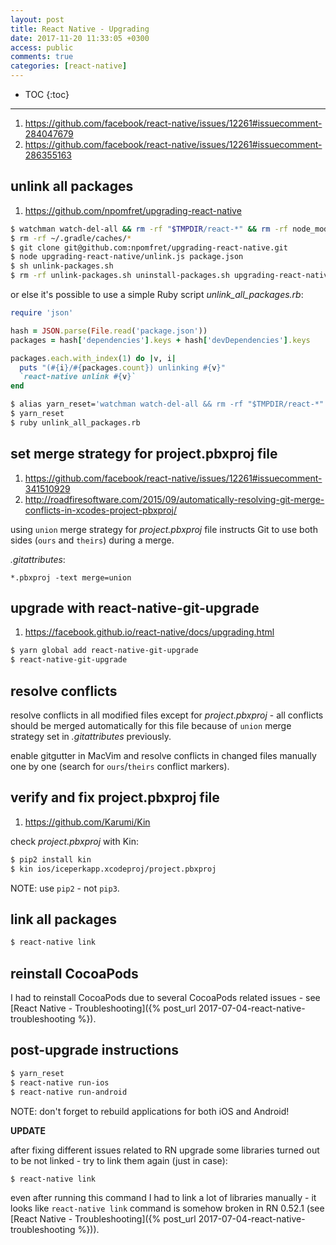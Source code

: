 ```yaml
---
layout: post
title: React Native - Upgrading
date: 2017-11-20 11:33:05 +0300
access: public
comments: true
categories: [react-native]
---
```


<!-- more -->

* TOC
{:toc}
<hr>

1. <https://github.com/facebook/react-native/issues/12261#issuecomment-284047679>
2. <https://github.com/facebook/react-native/issues/12261#issuecomment-286355163>

unlink all packages
-------------------

1. <https://github.com/npomfret/upgrading-react-native>

```sh
$ watchman watch-del-all && rm -rf "$TMPDIR/react-*" && rm -rf node_modules/ && yarn cache clean && yarn install
$ rm -rf ~/.gradle/caches/*
$ git clone git@github.com:npomfret/upgrading-react-native.git
$ node upgrading-react-native/unlink.js package.json
$ sh unlink-packages.sh
$ rm -rf unlink-packages.sh uninstall-packages.sh upgrading-react-native/
```

or else it's possible to use a simple Ruby script _unlink\_all\_packages.rb_:

```ruby
require 'json'

hash = JSON.parse(File.read('package.json'))
packages = hash['dependencies'].keys + hash['devDependencies'].keys

packages.each.with_index(1) do |v, i|
  puts "(#{i}/#{packages.count}) unlinking #{v}"
  `react-native unlink #{v}`
end
```

```sh
$ alias yarn_reset='watchman watch-del-all && rm -rf "$TMPDIR/react-*" && rm -rf node_modules/ && yarn cache clean && yarn install'
$ yarn_reset
$ ruby unlink_all_packages.rb
```

set merge strategy for project.pbxproj file
-------------------------------------------

1. <https://github.com/facebook/react-native/issues/12261#issuecomment-341510929>
2. <http://roadfiresoftware.com/2015/09/automatically-resolving-git-merge-conflicts-in-xcodes-project-pbxproj/>

using `union` merge strategy for _project.pbxproj_ file instructs
Git to use both sides (`ours` and `theirs`) during a merge.

_.gitattributes_:

```
*.pbxproj -text merge=union
```

upgrade with react-native-git-upgrade
-------------------------------------

1. <https://facebook.github.io/react-native/docs/upgrading.html>

```sh
$ yarn global add react-native-git-upgrade
$ react-native-git-upgrade
```

resolve conflicts
-----------------

resolve conflicts in all modified files except for _project.pbxproj_ -
all conflicts should be merged automatically for this file because of
`union` merge strategy set in _.gitattributes_ previously.

enable gitgutter in MacVim and resolve conflicts in changed files manually
one by one (search for `ours`/`theirs` conflict markers).

verify and fix project.pbxproj file
-----------------------------------

1. <https://github.com/Karumi/Kin>

check _project.pbxproj_ with Kin:

```sh
$ pip2 install kin
$ kin ios/iceperkapp.xcodeproj/project.pbxproj
```

NOTE: use `pip2` - not `pip3`.

link all packages
-----------------

```sh
$ react-native link
```

reinstall CocoaPods
-------------------

I had to reinstall CocoaPods due to several CocoaPods related issues - see
[React Native - Troubleshooting]({% post_url 2017-07-04-react-native-troubleshooting %}).

post-upgrade instructions
-------------------------

```sh
$ yarn_reset
$ react-native run-ios
$ react-native run-android
```

NOTE: don't forget to rebuild applications for both iOS and Android!

**UPDATE**

after fixing different issues related to RN upgrade some libraries
turned out to be not linked - try to link them again (just in case):

```sh
$ react-native link
```

even after running this command I had to link a lot of libraries manually -
it looks like `react-native link` command is somehow broken in RN 0.52.1
(see [React Native - Troubleshooting]({% post_url 2017-07-04-react-native-troubleshooting %})).
